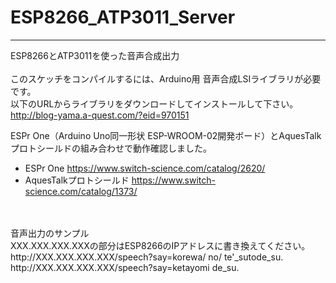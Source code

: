# ESP8266_ATP3011_Server
---
ESP8266とATP3011を使った音声合成出力<br>
<br>
このスケッチをコンパイルするには、Arduino用 音声合成LSIライブラリが必要です。<br>
以下のURLからライブラリをダウンロードしてインストールして下さい。<br>
<http://blog-yama.a-quest.com/?eid=970151>


ESPr One（Arduino Uno同一形状 ESP-WROOM-02開発ボード）とAquesTalkプロトシールドの組み合わせで動作確認しました。<br>
* ESPr One <https://www.switch-science.com/catalog/2620/><br>
* AquesTalkプロトシールド <https://www.switch-science.com/catalog/1373/><br>
<br>
<br>
音声出力のサンプル<br>
XXX.XXX.XXX.XXXの部分はESP8266のIPアドレスに書き換えてください。<br>
http://XXX.XXX.XXX.XXX/speech?say=korewa/ <ALPHA VAL=ATP3011>no/ te'_sutode_su.<br>
http://XXX.XXX.XXX.XXX/speech?say=ketayomi <NUMK VAL=12344567>de_su.<br>


